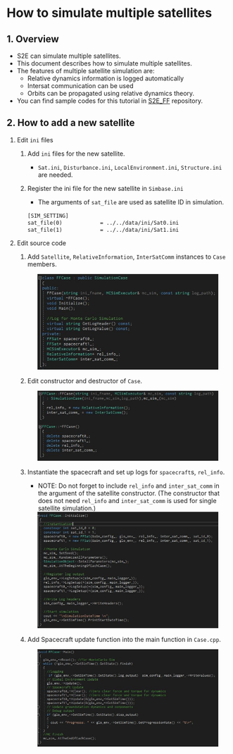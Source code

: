 # How to simulate multiple satellites

## 1.  Overview
- S2E can simulate multiple satellites.
- This document describes how to simulate multiple satellites.
- The features of multiple satellite simulation are:
    + Relative dynamics information is logged automatically
    + Intersat communication can be used
    + Orbits can be propagated using relative dynamics theory.
- You can find sample codes for this tutorial in [S2E_FF](https://gitlab.com/ut_issl/s2e/s2e_ff) repository.

## 2. How to add a new satellite
1. Edit `ini` files
    1. Add `ini` files for the new satellite.
        - `Sat.ini`, `Disturbance.ini`, `LocalEnvironment.ini`, `Structure.ini` are needed.
    2. Register the ini file for the new satellite in `Simbase.ini`
        - The arguments of `sat_file` are used as satellite ID in simulation.

        ```
        [SIM_SETTING]
        sat_file(0)            = ../../data/ini/Sat0.ini
        sat_file(1)            = ../../data/ini/Sat1.ini
        ```

2. Edit source code
    1. Add `Satellite`, `RelativeInformation`, `InterSatComm` instances to `Case` members.
        <div align="center">
        <img src="./figs/MultipleSatellite_Case_h.JPG" width=90% alt="">
        </div>

    2. Edit constructor and destructor of `Case`.
        <div align="center">
        <img src="./figs/MultipleSatellite_Case_cpp_constructor.JPG" width=90% alt="">
        </div>

    3. Instantiate the spacecraft and set up logs for `spacecraft`s, `rel_info`.
        - NOTE: Do not forget to include `rel_info` and `inter_sat_comm` in the argument of the satellite constructor. (The constructor that does not need `rel_info` and `inter_sat_comm` is used for single satellite simulation.)
        <div align="center">
        <img src="./figs/MultipleSatellite_Case_cpp_init.JPG" width=90% alt="">
        </div>

    4. Add Spacecraft update function into the main function in `Case.cpp`.
        <div align="center">
        <img src="./figs/MultipleSatellite_Case_cpp_main.JPG" width=90% alt="">
        </div>
